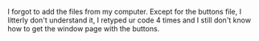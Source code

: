 I forgot to add the files from my computer. Except for the buttons file, I litterly don't understand it, I retyped ur code 4 times and I still don't know how to get the window page with the buttons. 
